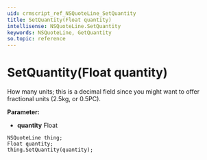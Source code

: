 ```yaml
---
uid: crmscript_ref_NSQuoteLine_SetQuantity
title: SetQuantity(Float quantity)
intellisense: NSQuoteLine.SetQuantity
keywords: NSQuoteLine, GetQuantity
so.topic: reference
---
```


# SetQuantity(Float quantity)

How many units; this is a decimal field since you might want to offer fractional units (2.5kg, or 0.5PC).

**Parameter:** 
* **quantity** Float

```crmscript
NSQuoteLine thing;
Float quantity;
thing.SetQuantity(quantity);
```

